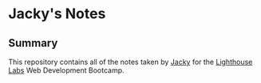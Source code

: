 # Jacky's Notes
## Summary

This repository contains all of the notes taken by [Jacky](https://github.com/SunnieBB) for the [Lighthouse Labs](https://www.lighthouselabs.ca/) Web Development Bootcamp.
